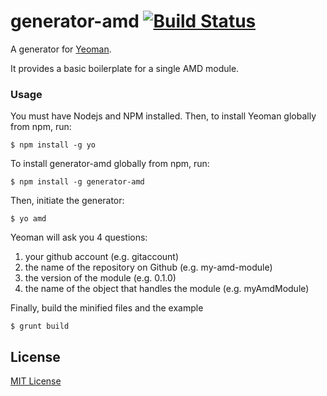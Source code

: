 # generator-amd [![Build Status](https://travis-ci.org/T1st3/generator-amd.png?branch=master)](https://travis-ci.org/T1st3/generator-amd)

A generator for [Yeoman](http://yeoman.io).

It provides a basic boilerplate for a single AMD module.

### Usage

You must have Nodejs and NPM installed. Then, to install Yeoman globally from npm, run:

```
$ npm install -g yo
```

To install generator-amd globally from npm, run:

```
$ npm install -g generator-amd
```

Then, initiate the generator:

```
$ yo amd
```

Yeoman will ask you 4 questions:

1. your github account (e.g. gitaccount)
2. the name of the repository on Github (e.g. my-amd-module)
3. the version of the module (e.g. 0.1.0)
4. the name of the object that handles the module (e.g. myAmdModule)



Finally, build the minified files and the example

```
$ grunt build
```

## License

[MIT License](http://en.wikipedia.org/wiki/MIT_License)
